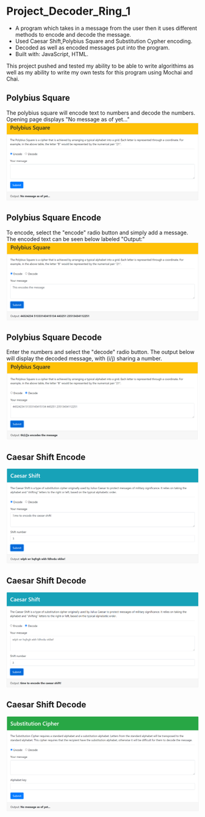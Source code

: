 # Project_Decoder_Ring_1

- A program which takes in a message from the user then it uses different methods to encode and decode the message.
- Used Caesar Shift,Polybius Square and Substitution Cypher encoding.
- Decoded as well as encoded messages put into the program.
- Built with: JavaScript, HTML.


This project pushed and tested my ability to be able to write algorithims as well as my ability to write my own tests for this program
using Mochai and Chai.

## Polybius Square
The polybius square will encode text to numbers and decode the numbers. Opening page displays "No message as of yet..."
![Polybius_Square](https://github.com/Sajad54/Project_Decoder_Ring_1/blob/main/Images/Polybius_Square.PNG)

## Polybius Square Encode
To encode, select the "encode" radio button and simply add a message. The encoded text can be seen below labeled "Output:"
![Polybius_Square_Encode](https://github.com/Sajad54/Project_Decoder_Ring_1/blob/main/Images/Polybius_Square_Encode.PNG)

## Polybius Square Decode
Enter the numbers and select the "decode" radio button. The output below will display the decoded message, with (i/j) sharing a number.
![Polybius_Square_Decode](https://github.com/Sajad54/Project_Decoder_Ring_1/blob/main/Images/Polybius_Square_Decode.PNG)

## Caesar Shift Encode
![Caesar_Shift_Encode](https://github.com/Sajad54/Project_Decoder_Ring_1/blob/main/Images/Caesar_shift_encode.PNG)

## Caesar Shift Decode
![Caesar_Shift_Ddcode](https://github.com/Sajad54/Project_Decoder_Ring_1/blob/main/Images/Caesar_shift_decode.PNG)

## Caesar Shift Decode
![Substitution_Cipher](https://github.com/Sajad54/Project_Decoder_Ring_1/blob/main/Images/Substitution_Cipher.PNG)


